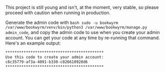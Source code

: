 This project is still young and isn't, at the moment, very stable, so please proceed with caution when running in production.

Generate the admin code with ```bash sudo -u bookwyrm /var/www/bookwyrm/venv/bin/python3 /var/www/bookwyrm/manage.py admin_code```, and copy the admin code to use when you create your admin account. You can get your code at any time by re-running that command. Here's an example output:

``` bash
*******************************************
Use this code to create your admin account:
c6c35779-af3a-4091-b330-c026610920d6
*******************************************
```